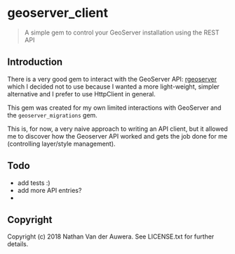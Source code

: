 # geoserver_client

> A simple gem to control your GeoServer installation using the REST API

## Introduction

There is a very good gem to interact with the GeoServer API: [rgeoserver](https://github.com/sul-dlss/rgeoserver)
which I decided not to use because I wanted a more light-weight, simpler alternative and I prefer to use
HttpClient in general.

This gem was created for my own limited interactions with GeoServer and the `geoserver_migrations` gem.


This is, for now, a very naive approach to writing an API client, but it allowed me to discover how the Geoserver API
worked and gets the job done for me (controlling layer/style management).


## Todo

* add tests :)
* add more API entries?
* 


## Copyright

Copyright (c) 2018 Nathan Van der Auwera. See LICENSE.txt for further details.

